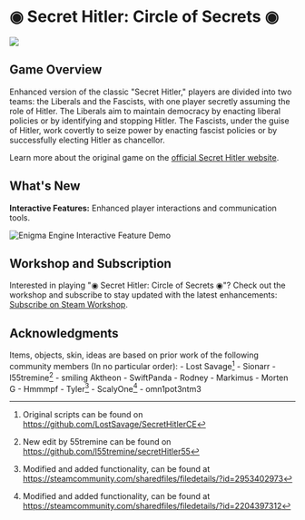 # ◉ Secret Hitler: Circle of Secrets ◉

![](https://github.com/dev-SWATy/-Secret-Hitler-Circle-of-Secrets-/blob/main/assets/secrethitler.gif?raw=true)

## Game Overview

Enhanced version of the classic "Secret Hitler," players are divided into two teams: the Liberals and the Fascists, with one player secretly assuming the role of Hitler. The Liberals aim to maintain democracy by enacting liberal policies or by identifying and stopping Hitler. The Fascists, under the guise of Hitler, work covertly to seize power by enacting fascist policies or by successfully electing Hitler as chancellor.

Learn more about the original game on the [official Secret Hitler website](https://www.secrethitler.com/).

## What's New

**Interactive Features:** Enhanced player interactions and communication tools.

![Enigma Engine Interactive Feature Demo](https://github.com/dev-SWATy/-Secret-Hitler-Circle-of-Secrets-/blob/main/assets/Enigma%20Engine%20Toggle%20U.gif?raw=true)

## Workshop and Subscription

Interested in playing "◉ Secret Hitler: Circle of Secrets ◉"? Check out the workshop and subscribe to stay updated with the latest enhancements: [Subscribe on Steam Workshop](https://steamcommunity.com/sharedfiles/filedetails/?id=3142735640).

## Acknowledgments

Items, objects, skin, ideas are based on prior work of the following community members (In no particular order):
     - Lost Savage[^1]
     - Sionarr
     - l55tremine[^2]
     - smiling Aktheon
     - SwiftPanda
     - Rodney
     - Markimus
     - Morten G
     - Hmmmpf
     - Tyler[^3]
     - ScalyOne[^4]
     - omn1pot3ntm3

[^1]: Original scripts can be found on https://github.com/LostSavage/SecretHitlerCE
[^2]: New edit by 55tremine can be found on https://github.com/l55tremine/secretHitler55
[^3]: Modified and added functionality, can be found at https://steamcommunity.com/sharedfiles/filedetails/?id=2953402973
[^4]: Modified and added functionality, can be found at https://steamcommunity.com/sharedfiles/filedetails/?id=2204397312

